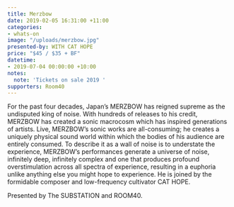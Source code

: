 ```yaml
---
title: Merzbow
date: 2019-02-05 16:31:00 +11:00
categories:
- whats-on
image: "/uploads/merzbow.jpg"
presented-by: WITH CAT HOPE
price: "$45 / $35 + BF"
datetime:
- 2019-07-04 00:00:00 +10:00
notes:
  note: 'Tickets on sale 2019 '
supporters: Room40
---
```


For the past four decades, Japan’s MERZBOW has reigned supreme as the undisputed king of noise. With hundreds of releases to his credit, MERZBOW has created a sonic macrocosm which has inspired generations of artists. Live, MERZBOW’s sonic works are all-consuming; he creates a uniquely physical sound world within which the bodies of his audience are entirely consumed. To describe it as a wall of noise is to understate the experience, MERZBOW’s performances generate a universe of noise, infinitely deep, infinitely complex and one that produces profound overstimulation across all spectra of experience, resulting in a euphoria unlike anything else you might hope to experience. He is joined by the formidable composer and low-frequency cultivator CAT HOPE.

Presented by The SUBSTATION and ROOM40.
